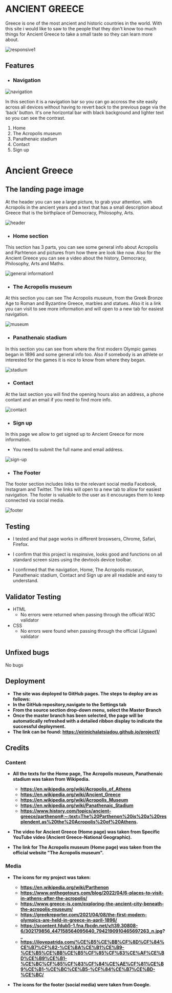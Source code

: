 # <b>ANCIENT GREECE</b>

Greece is one of the most ancient and historic countries in the world. 
With this site i would like to saw to the people that they don't know too much
things for Ancient Greece to take a small taste so they can learn more about.

![responsive1](images/readme/responsive1-screenshot.png)

## Features

- <h3><b>Navigation</b></h3>

 ![navigation](images/readme/navbar-screenshot.png)

In this section it is a navigation bar so you can go accross the site easily across all devices without having to revert back to the previous page via the ‘back’ button.
It's one horizontal bar with black background and lighter text so you can see the contrast.

1. Home
2. The Acropolis museum
3. Panathenaic stadium
4. Contact
5. Sign up


# <b>Ancient Greece</b>

## The landing page image

At the header you can see a large picture, to grab your attention, with Acropolis in the ancient years and a text that has a small description about Greece that is the birthplace of Democracy, Philosophy, Arts.

 ![header](images/readme/header-screenshot.png)

- <h3><b>Home section</b></h3>

This section has 3 parts, you can see some general info about Acropolis and Parhtenon and pictures from how there are look like now.
Also for the Ancient Greece you can see a video about the history, Democracy, Philosophy, Arts and Maths.

![general information1](images/readme/general-information1-screenshot.png)

- <h3><b>The Acropolis museum</b></h3>

At this section you can see The Acropolis museum, from the Greek Bronze Age to Roman and Byzantine Greece, marbles and statues.
Also it is a link you can visit to see more information and will open to a new tab for easiest navigation.

![museum](images/readme/museum-screenshot.png)

- <h3><b>Panathenaic stadium</b></h3>

In this section you can see from where the first modern Olympic games began in 1896 and some general info too.
Also if somebody is an athlete or interested for the games it is nice to know from where they began.

![stadium](images/readme/pstadium-screenshot.png)

- <h3><b>Contact</b></h3>

At the last section you will find the opening hours also an address, a phone contant and an email if you need to find more info.

![contact](images/readme/contact-screenshot.png)

- <h3><b>Sign up</b></h3>

In this page we allow to get signed up to Ancient Greece for more information. 
  - You need to submit the full name and email address.

![sign-up](images/readme/sign-up-screenshot.png)


- <h3><b>The Footer</b></h3>

The footer section includes links to the relevant social media Facebook, Instagram and Twitter. The links will open to a new tab to allow for easiest navigation.
The footer is valuable to the user as it encourages them to keep connected via social media.


![footer](images/readme/footer-screenshot.png)


<h2><b>Testing</b></h2>

- I tested and that page works in different broswsers, Chrome, Safari, Firefox.

- I confirm that this project is respinsive, looks good and functions on all standard screen sizes using the devtools device toolbar.

- I confirmed that the navigation, Home, The Acropolis museun, Panathenaic stadium, Contact and Sign up are all readable and easy to understand.


<h2><b>Validator Testing</b></h2>

- HTML
     - No errors were returned when passing through the official W3C validator
- CSS 
     - No errors were found when passing through the official (Jigsaw) validator


<h2><b>Unfixed bugs</b></h2>

   No  bugs


   <h2><b>Deployment<b></h2>

 - The site was deployed to GitHub pages. The steps to deploy are as follows:
 - In the GitHub repository,navigate to the Settings tab
 - From the source section drop-down menu, select the Master Branch
 - Once the master branch has been selected, the page will be automatically refreshed with a detailed ribbon 
   display to indicate the successful deployment.
 - The link can be found: https://eirinichalatsiadou.github.io/project1/


<h2><b>Credits</b></h2>

 <h3><b>Content</b></h3>

- All the texts for the Home page, The Acropolis museum, Panathenaic stadium was taken from Wikipedia.
   - https://en.wikipedia.org/wiki/Acropolis_of_Athens
   - https://en.wikipedia.org/wiki/Ancient_Greece
   - https://en.wikipedia.org/wiki/Acropolis_Museum
   - https://en.wikipedia.org/wiki/Panathenaic_Stadium
   - https://www.history.com/topics/ancient-greece/parthenon#:~:text=The%20Parthenon%20is%20a%20resplendent,as%20the%20Acropolis%20of%20Athens.

- The video for Ancient Greece (Home page) was taken  from Specific YouTube video (Ancient Greece-National 
  Geographic).

- The link for The Acropolis museum (Home page) was taken from the official website "The Acropolis museum".


<h3><b>Media</b></h3>

- The icons for my project was taken:
   - https://en.wikipedia.org/wiki/Parthenon
   - https://www.onthegotours.com/blog/2022/04/6-places-to-visit-in-athens-after-the-acropolis/
   - https://www.greece-is.com/exploring-the-ancient-city-beneath-the-acropolis-museum/
   - https://greekreporter.com/2021/04/08/the-first-modern-olympics-are-held-in-greece-in-april-1896/
   - https://scontent.fdub5-1.fna.fbcdn.net/v/t39.30808-6/302179856_447158564095640_7942190910465697263_n.jpg?_
   - https://ilovepatrida.com/%CE%B5%CE%BB%CF%8D%CF%84%CE%B7%CF%82-%CE%BA%CE%B1%CE%B9-%CE%B5%CE%BB%CE%B5%CF%85%CF%83%CE%AF%CE%BD%CE%B9%CE%B1-%CE%BC%CF%85%CF%83%CF%84%CE%AE%CF%81%CE%B9%CE%B1-%CE%BC%CE%B5-%CF%84%CE%B7%CE%BD-%CE%BC/

- The icons for the footer (social media) were taken from Google.

